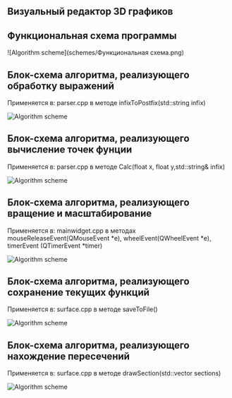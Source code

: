 ## Визуальный редактор 3D графиков

## Функциональная cхема программы

![Algorithm scheme](schemes/Функциональная схема.png)

## Блок-схема алгоритма, реализующего обработку выражений

Применяется в: parser.cpp в методе infixToPostfix(std::string infix)

![Algorithm scheme](schemes/Блок-схема1.png)

## Блок-схема алгоритма, реализующего вычисление точек фунции

Применяется в: parser.cpp в методе Сalc(float x, float y,std::string& infix)

![Algorithm scheme](schemes/Блок-схема2.png)

## Блок-схема алгоритма, реализующего вращение и масштабирование

Применяется в: mainwidget.cpp в методах mouseReleaseEvent(QMouseEvent *e), wheelEvent(QWheelEvent *e), timerEvent
(QTimerEvent *timer)

![Algorithm scheme](schemes/Блок-схема3.png)

## Блок-схема алгоритма, реализующего сохранение текущих функций

Применяется в: surface.cpp в методе saveToFile()

![Algorithm scheme](schemes/Блок-схема4.png)

## Блок-схема алгоритма, реализующего нахождение пересечений

Применяется в: surface.cpp в методе drawSection(std::vector<int> sections)

![Algorithm scheme](schemes/Блок-схема5.png)